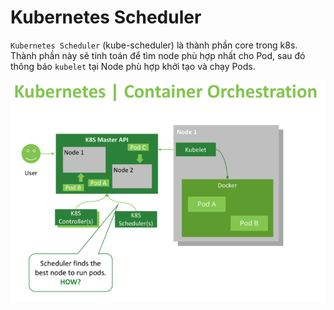 # Kubernetes Scheduler
`Kubernetes Scheduler` (kube-scheduler) là thành phần core trong k8s. Thành phần này sẽ tính toán để tìm node phù hợp nhất cho Pod, sau đó thông báo `kubelet` tại Node phù hợp khởi tạo và chạy Pods.  

<img src="/images/schedule.png">  
  


